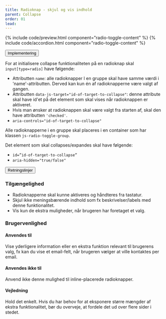 ```yaml
---
title: Radioknap - skjul og vis indhold
parent: Collapse
order: 01
lead: 
---
```


{% include code/preview.html component="radio-toggle-content" %}
{% include code/accordion.html component="radio-toggle-content" %}
<div class="accordion-bordered">
  <button class="button-unstyled accordion-button"
      aria-expanded="false" aria-controls="radio-toggle-content-tech">
    Implementering
  </button>
  <div id="radio-toggle-content-tech" aria-hidden="true" class="accordion-content">
    <section>
        <p>For at initialisere collapse funktionaliteten på en radioknap skal <code>input[type=radio]</code> have følgende:</p>
        <ul>
          <li>Attributten <code>name</code>: alle radioknapper I en gruppe skal have samme værdi i 'name'-attributten. Derved kan kun én af radioknapperne være valgt af gangen.</li>
          <li>Attributten <code>data-js-target="id-of-target-to-collapse"</code>: denne attribute skal have id'et på det element som skal vises når radioknappen er aktiveret. </li>
          <li>Hvis man ønsker at radioknappen skal være valgt fra starten af, skal den have attributten <code>'checked'</code>.</li>
          <li><code>aria-controls="id-of-target-to-collapse" </code></li>
        </ul>
        <p>Alle radioknapperne i en gruppe skal placeres i en container som har klassen <code>js-radio-toggle-group</code>.</p>
        <p>Det element som skal collapses/expandes skal have følgende:</p>
        <ul>
          <li><code>id=”id-of-target-to-collapse”</code></li>
          <li><code>aria-hidden="true/false"</code></li>
        </ul>
    </section>
  </div>
</div>
<div class="accordion-bordered accordion-docs">
  <button class="button-unstyled accordion-button"
      aria-expanded="true" aria-controls="checkbox-toggle-content-docs">
    Retningslinjer
  </button>
  <div id="checkbox-toggle-content-docs" class="accordion-content">
    <article>
      <section>
          <h3 class="h4">Tilgængelighed</h3>
          <ul>
              <li>Radioknapperne skal kunne aktiveres og håndteres fra tastatur.</li>
              <li>Skjul ikke meningsbærende indhold som fx beskrivelser/labels med denne funktionalitet.</li>
              <li>Vis kun de ekstra muligheder, når brugeren har foretaget et valg.</li>
          </ul>
      </section>
      <section>
          <h3 class="h4">Brugervenlighed</h3>
          <h4 class="h5">Anvendes til</h4>
          <p>Vise yderligere information eller en ekstra funktion relevant til brugerens valg, fx kan du vise et email-felt, når brugeren vælger at ville kontaktes per email.</p>
          <h4 class="h5">Anvendes ikke til</h4>
          <p>Anvend ikke denne mulighed til inline-placerede radioknapper. </p>
          <h4 class="h5">Vejledning</h4>                
          <p>Hold det enkelt. Hvis du har behov for at eksponere større mængder af ekstra funktionalitet, bør du overveje, at fordele det ud over flere sider i stedet.</p>
      </section>
    </article>
  </div>
</div>
